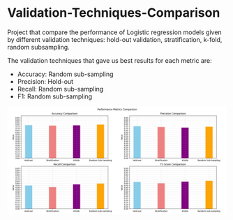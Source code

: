 # Validation-Techniques-Comparison
Project that compare the performance of Logistic regression models given by different validation techniques: hold-out validation, stratification, k-fold, random subsampling.

The validation techniques that gave us best results for each metric are:
- Accuracy: Random sub-sampling
- Precision: Hold-out
- Recall: Random sub-sampling
- F1: Random sub-sampling

![Results](./Results.png)
